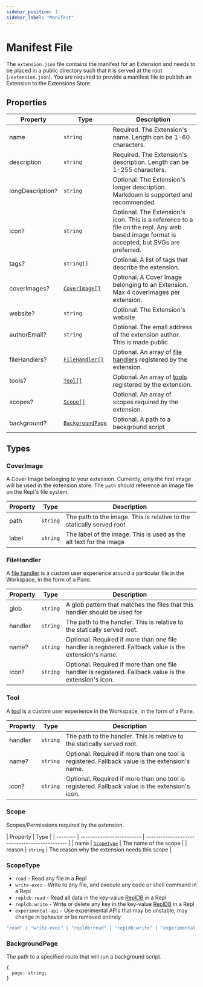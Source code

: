 ```yaml
---
sidebar_position: 1
sidebar_label: "Manifest"
---
```


# Manifest File

The `extension.json` file contains the manifest for an Extension and needs to be placed in a public directory such that it is served at the root (`/extension.json`). You are required to provide a manifest file to publish an Extension to the Extensions Store.

## Properties

| Property         | Type                            | Description                                                                                               |
| ---------------- | ------------------------------- | --------------------------------------------------------------------------------------------------------- |
| name             | `string`                        | Required. The Extension's name. Length can be 1-60 characters.                                            |
| description      | `string`                        | Required. The Extension's description. Length can be 1-255 characters.                                    |
| longDescription? | `string`                        | Optional. The Extension's longer description. Markdown is supported and recommended.                      |
| icon?            | `string`                        | Optional. The Extension's icon. This is a reference to a file on the repl. Any web based image format is accepted, but SVGs are preferred.            |
| tags?            | `string[]`                      | Optional. A list of tags that describe the extension.                                                     |
| coverImages?     | [`CoverImage[]`](#coverimage)   | Optional. A Cover Image belonging to an Extension. Max 4 coverImages per extension.                       |
| website?         | `string`                        | Optional. The Extension's website                                                                         |
| authorEmail?     | `string`                        | Optional. The email address of the extension author. This is made public                                  |
| fileHandlers?    | [`FileHandler[]`](#filehandler) | Optional. An array of [file handlers](/extensions/basics/key-concepts#file-handler-file-editors-and-icons) registered by the extension. |
| tools?           | [`Tool[]`](#tool)               | Optional. An array of [tools](/extensions/basics/key-concepts#tool-extension-ui) registered by the extension.                 |
| scopes?          | [`Scope[]`](#scope)             | Optional. An array of scopes required by the extension.                                                   |
| background? | [`BackgroundPage`](#backgroundpage) | Optional. A path to a background script |


## Types

### CoverImage

A Cover Image belonging to your extension. Currently, only the first image will be used in the extension store. The `path` should reference an image file on the Repl's file system.

| Property | Type     | Description                                                        |
| -------- | -------- | ------------------------------------------------------------------ |
| path     | `string` | The path to the image. This is relative to the statically served root           |
| label    | `string` | The label of the image. This is used as the alt text for the image |

### FileHandler

A [file handler](/extensions/basics/key-concepts#file-handler-file-editors-and-icons) is a custom user experience around a particular file in the Workspace, in the form of a Pane.

| Property | Type     | Description                                                                                             |
| -------- | -------- | ------------------------------------------------------------------------------------------------------- |
| glob     | `string` | A glob pattern that matches the files that this handler should be used for                              |
| handler  | `string` | The path to the handler. This is relative to the statically served root.                                |
| name?    | `string` | Optional. Required if more than one file handler is registered. Fallback value is the extension's name. |
| icon?    | `string` | Optional. Required if more than one file handler is registered. Fallback value is the extension's icon. |

### Tool

A [tool](/extensions/basics/key-concepts#tool-extension-ui) is a custom user experience in the Workspace, in the form of a Pane.

| Property | Type     | Description                                                                                     |
| -------- | -------- | ----------------------------------------------------------------------------------------------- |
| handler  | `string` | The path to the handler. This is relative to the statically served root.                        |
| name?    | `string` | Optional. Required if more than one tool is registered. Fallback value is the extension's name. |
| icon?    | `string` | Optional. Required if more than one tool is registered. Fallback value is the extension's icon. |

### Scope

Scopes/Permissions required by the extension.

| Property | Type                      |
| -------- | ------------------------- | --------------------------------------------- |
| name     | [`ScopeType`](#scopetype) | The name of the scope                         |
| reason   | `string`                  | The reason why the extension needs this scope |

### ScopeType

- `read` - Read any file in a Repl
- `write-exec` - Write to any file, and execute any code or shell command in a Repl
- `repldb:read` - Read all data in the key-value [ReplDB](/hosting/databases/replit-database) in a Repl
- `repldb:write` - Write or delete any key in the key-value [ReplDB](/hosting/databases/replit-database) in a Repl
- `experimental-api` - Use experimental APIs that may be unstable, may change in behavior or be removed entirely

```ts
"read" | "write-exec" | "repldb:read" | "repldb:write" | "experimental-api"
```

### BackgroundPage

The path to a specified route that will run a background script.

```
{
  page: string;
}
```
